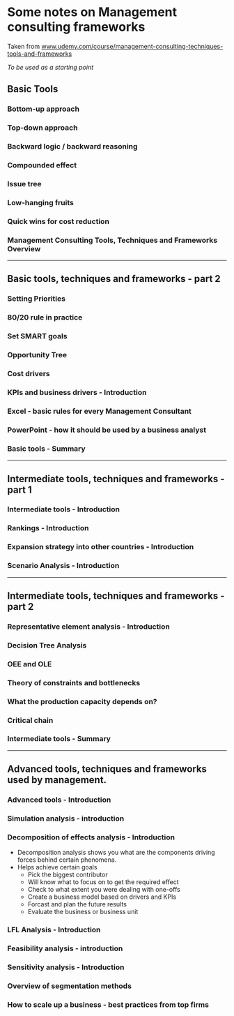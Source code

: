 # Some notes on Management consulting frameworks

Taken from www.udemy.com/course/management-consulting-techniques-tools-and-frameworks

*To be used as a starting point*

## Basic Tools

### Bottom-up approach

### Top-down approach

### Backward logic / backward reasoning

### Compounded effect

### Issue tree

### Low-hanging fruits

### Quick wins for cost reduction

### Management Consulting Tools, Techniques and Frameworks Overview

---

## Basic tools, techniques and frameworks - part 2

### Setting Priorities

### 80/20 rule in practice

### Set SMART goals

### Opportunity Tree

### Cost drivers

### KPIs and business drivers - Introduction

### Excel - basic rules for every Management Consultant

### PowerPoint - how it should be used by a business analyst

### Basic tools - Summary

---

## Intermediate tools, techniques and frameworks - part 1

### Intermediate tools - Introduction

### Rankings - Introduction

### Expansion strategy into other countries - Introduction

### Scenario Analysis - Introduction

---

## Intermediate tools, techniques and frameworks - part 2

### Representative element analysis - Introduction

### Decision Tree Analysis

### OEE and OLE

### Theory of constraints and bottlenecks

### What the production capacity depends on?

### Critical chain

### Intermediate tools - Summary

---

## Advanced tools, techniques and frameworks used by management.

### Advanced tools - Introduction

### Simulation analysis - introduction

### Decomposition of effects analysis - Introduction
- Decomposition analysis shows you what are the components driving forces behind certain phenomena.
- Helps achieve certain goals
  - Pick the biggest contributor
  - Will know what to focus on to get the required effect
  - Check to what extent you were dealing with one-offs
  - Create a business model based on drivers and KPIs
  - Forcast and plan the future results
  - Evaluate the business or business unit

### LFL Analysis - Introduction

### Feasibility analysis - introduction

### Sensitivity analysis - Introduction

### Overview of segmentation methods

### How to scale up a business - best practices from top firms